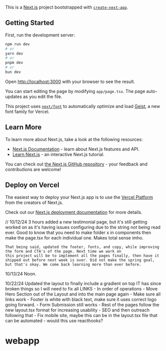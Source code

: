 This is a [Next.js](https://nextjs.org) project bootstrapped with [`create-next-app`](https://nextjs.org/docs/app/api-reference/cli/create-next-app).

## Getting Started

First, run the development server:

```bash
npm run dev
# or
yarn dev
# or
pnpm dev
# or
bun dev
```

Open [http://localhost:3000](http://localhost:3000) with your browser to see the result.

You can start editing the page by modifying `app/page.tsx`. The page auto-updates as you edit the file.

This project uses [`next/font`](https://nextjs.org/docs/app/building-your-application/optimizing/fonts) to automatically optimize and load [Geist](https://vercel.com/font), a new font family for Vercel.

## Learn More

To learn more about Next.js, take a look at the following resources:

- [Next.js Documentation](https://nextjs.org/docs) - learn about Next.js features and API.
- [Learn Next.js](https://nextjs.org/learn) - an interactive Next.js tutorial.

You can check out [the Next.js GitHub repository](https://github.com/vercel/next.js) - your feedback and contributions are welcome!

## Deploy on Vercel

The easiest way to deploy your Next.js app is to use the [Vercel Platform](https://vercel.com/new?utm_medium=default-template&filter=next.js&utm_source=create-next-app&utm_campaign=create-next-app-readme) from the creators of Next.js.

Check out our [Next.js deployment documentation](https://nextjs.org/docs/app/building-your-application/deploying) for more details.

// 10/12/24 3 hours
    added a new testimonial page, but it's still getting worked on as it's having issues configuring due to the string not being read ever. Good to know that you need to make folder x in components then make the page.tsx for each individual one. Makes total sense imho.

    That being said, updated the footer, fonts, and copy, while improving the form and CTA's of the page. Next time we work on
    this project will be to implement all the pages finally, then have it shipped out before next week is over. Did not make the spring goal, but that's okay. We come back learning more than ever before. 



10/13/24 Noon.

10/22/24 
    Updated the layout to finally include a gradient on top
    IT has since broken things so I will need to fix all LINKS - 
    In order of operations
        - Move Hero Section out of the Layout and into the main page again
        - Make sure all links work
        - Footer is white with black text, make sure it uses correct logo going forward. 
        - Form Submission still works
        - Rest of the pages follow the new layout.tsx format for increasing usability
        - SEO and then outreach following that 
        - Fix mobile site, maybe this can be in the layout.tsx file that can be automated - would this use reacthooks?

        
# webapp
